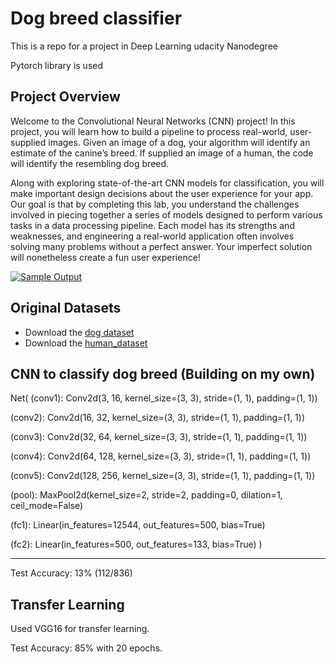 # Dog breed classifier
This is a repo for a project in Deep Learning udacity Nanodegree

Pytorch library is used

## Project Overview

Welcome to the Convolutional Neural Networks (CNN) project! In this project, you will learn how to build a pipeline to process real-world, user-supplied images. Given an image of a dog, your algorithm will identify an estimate of the canine’s breed. If supplied an image of a human, the code will identify the resembling dog breed.

Along with exploring state-of-the-art CNN models for classification, you will make important design decisions about the user experience for your app. Our goal is that by completing this lab, you understand the challenges involved in piecing together a series of models designed to perform various tasks in a data processing pipeline. Each model has its strengths and weaknesses, and engineering a real-world application often involves solving many problems without a perfect answer. Your imperfect solution will nonetheless create a fun user experience!

[![Sample Output](https://github.com/udacity/deep-learning-v2-pytorch/raw/master/project-dog-classification/images/sample_dog_output.png)](https://github.com/udacity/deep-learning-v2-pytorch/blob/master/project-dog-classification/images/sample_dog_output.png)

## Original Datasets

* Download the [dog dataset](https://s3-us-west-1.amazonaws.com/udacity-aind/dog-project/dogImages.zip)
* Download the [human_dataset](https://s3-us-west-1.amazonaws.com/udacity-aind/dog-project/lfw.zip)


## CNN to classify dog breed (Building on my own)

Net(
  (conv1): Conv2d(3, 16, kernel_size=(3, 3), stride=(1, 1), padding=(1, 1))
  
  (conv2): Conv2d(16, 32, kernel_size=(3, 3), stride=(1, 1), padding=(1, 1))
  
  (conv3): Conv2d(32, 64, kernel_size=(3, 3), stride=(1, 1), padding=(1, 1))
  
  (conv4): Conv2d(64, 128, kernel_size=(3, 3), stride=(1, 1), padding=(1, 1))
  
  (conv5): Conv2d(128, 256, kernel_size=(3, 3), stride=(1, 1), padding=(1, 1))
  
  (pool): MaxPool2d(kernel_size=2, stride=2, padding=0, dilation=1, ceil_mode=False)
  
  (fc1): Linear(in_features=12544, out_features=500, bias=True)
  
  (fc2): Linear(in_features=500, out_features=133, bias=True)
)

---------

Test Accuracy: 13% (112/836)



## Transfer Learning

Used VGG16 for transfer learning.

Test Accuracy: 85% with 20 epochs.

